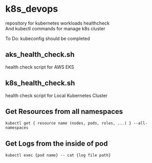 # k8s_devops
repository for kubernetes workloads healthcheck  <br>
And kubectl commands for manage k8s cluster
  
To Do: kubeconfig should be completed  <br>

## aks_health_check.sh
health check script for AWS EKS

## k8s_health_check.sh
health check script for Local Kubernetes Cluster

## Get Resources from all namespaces
```
kubectl get { resource name (nodes, pods, roles, ...) } --all-namespaces
```

## Get Logs from the inside of pod
```
kubectl exec {pod name} -- cat {log file path}
```
